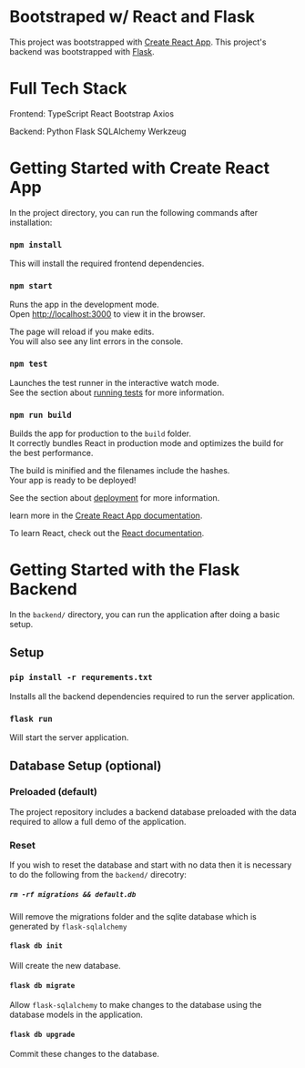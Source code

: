 # Bootstraped w/ React and Flask

This project was bootstrapped with [Create React App](https://github.com/facebook/create-react-app).
This project's backend was bootstrapped with [Flask](https://github.com/flask/flask).

# Full Tech Stack
Frontend:
 TypeScript
 React
 Bootstrap
 Axios

Backend:
 Python
 Flask
 SQLAlchemy
 Werkzeug


# Getting Started with Create React App

In the project directory, you can run the following commands after installation:

### `npm install`

This will install the required frontend dependencies.

### `npm start`

Runs the app in the development mode.\
Open [http://localhost:3000](http://localhost:3000) to view it in the browser.

The page will reload if you make edits.\
You will also see any lint errors in the console.

### `npm test`

Launches the test runner in the interactive watch mode.\
See the section about [running tests](https://facebook.github.io/create-react-app/docs/running-tests) for more information.

### `npm run build`

Builds the app for production to the `build` folder.\
It correctly bundles React in production mode and optimizes the build for the best performance.

The build is minified and the filenames include the hashes.\
Your app is ready to be deployed!

See the section about [deployment](https://facebook.github.io/create-react-app/docs/deployment) for more information.

learn more in the [Create React App documentation](https://facebook.github.io/create-react-app/docs/getting-started).

To learn React, check out the [React documentation](https://reactjs.org/).



# Getting Started with the Flask Backend
In the `backend/` directory, you can run the application after doing a basic setup.

## Setup

### `pip install -r requrements.txt`

Installs all the backend dependencies required to run the server application.

### `flask run`

Will start the server application.

## Database Setup (optional)

### Preloaded (default)

The project repository includes a backend database preloaded with the data required to allow a full demo of the application.

### Reset

If you wish to reset the database and start with no data then it is necessary to do the following from the `backend/` direcotry:

##### `rm -rf migrations && default.db`

Will remove the migrations folder and the sqlite database which is generated by `flask-sqlalchemy`

#### `flask db init`

Will create the new database.

#### `flask db migrate`

Allow `flask-sqlalchemy` to make changes to the database using the database models in the application.

#### `flask db upgrade`

Commit these changes to the database.

